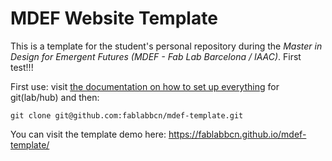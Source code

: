 # MDEF Website Template

This is a template for the student's personal repository during the _Master in Design for Emergent Futures (MDEF - Fab Lab Barcelona / IAAC)_. 
First test!!!

First use: visit [the documentation on how to set up everything](https://fablabbcn-projects.gitlab.io/learning/fabacademy-local-docs/guides/code/gitsetup/) for git(lab/hub) and then:



```
git clone git@github.com:fablabbcn/mdef-template.git
```

You can visit the template demo here: https://fablabbcn.github.io/mdef-template/
